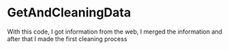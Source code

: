 # GetAndCleaningData
With this code, I got information from the web, I merged the information and after that I made the first cleaning process
